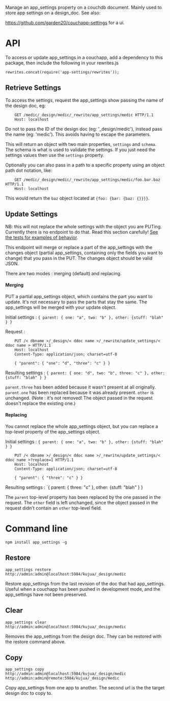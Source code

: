 Manage an app_settings property on a couchdb document. Mainly used to store app settings on a design_doc. See also:

https://github.com/garden20/couchapp-settings for a ui.


API
===

To access or update app_settings in a couchapp, add a dependency to this package, then include the following in your rewrites.js

    rewrites.concat(require('app-settings/rewrites'));

Retrieve Settings
-----------------

To access the settings, request the app_settings show passing the name of the design doc, eg:

```
    GET /medic/_design/medic/_rewrite/app_settings/medic HTTP/1.1
    Host: localhost
```

Do not to pass the ID of the design doc (eg: '_design/medic'), instead
pass the name (eg: 'medic'). This avoids having to escape the parameters.

This will return an object with two main properties, `settings` and `schema`.
The schema is what is used to validate the settings.  If you just need the
settings values then use the `settings` property.

Optionally you can also pass in a path to a specific property using an object
path dot notation, like:

```
    GET /medic/_design/medic/_rewrite/app_settings/medic/foo.bar.baz HTTP/1.1
    Host: localhost
```

This would return the `baz` object located at `{foo: {bar: {baz: {}}}}`.

Update Settings
-----------------

NB: this will not replace the whole settings with the object you are PUTing. Currently there is no endpoint to do that. Read this section carefully! [See the tests for examples of behavior](https://github.com/garden20/app_settings/blob/master/tests/app-settings/update.js).

This endpoint will merge or replace a part of the app_settings with the changes object (partial app_settings, containing only the fields you want to change) that you pass in the PUT. The changes object should be valid JSON.

There are two modes : merging (default) and replacing.


#### Merging
PUT a partial app_settings object, which contains the part you want to update. It's not necessary to pass the parts that stay the same. The app_settings will be merged with your update object.

Initial settings :
`{ parent: { one: "a", two: "b" }, other: {stuff: "blah" } }`

Request :
```
    PUT /< dbname >/_design/< ddoc name >/_rewrite/update_settings/< ddoc name > HTTP/1.1
    Host: localhost
    Content-Type: application/json; charset=utf-8

    { "parent": { "one": "d", "three": "c" } }
```

Resulting settings :
`{ parent: { one: "d", two: "b", three: "c" }, other: {stuff: "blah" } }`

`parent.three` has been added because it wasn't present at all originally.
`parent.one` has been replaced because it was already present.
`other` is unchanged. (Note : it's not removed! The object passed in the request doesn't replace the existing one.)


#### Replacing
You cannot replace the whole app_settings object, but you can replace a top-level property of the app_settings object.

Initial settings :
`{ parent: { one: "a", two: "b" }, other: {stuff: "blah" } }`

```
    PUT /< dbname >/_design/< ddoc name >/_rewrite/update_settings/< ddoc name >?replace=1 HTTP/1.1
    Host: localhost
    Content-Type: application/json; charset=utf-8

    { "parent": { "three": "c" } }
```

Resulting settings :
`{ parent: { three: "c" }, other: {stuff: "blah" } }

The `parent` top-level property has been replaced by the one passed in the request.
The `other` field is left unchanged, since the object passed in the request didn't contain an `other` top-level field.


Command line
============

    npm install app_settings -g

Restore
-------

    app_settings restore http://admin:admin@localhost:5984/kujua/_design/medic

Restore app_settings from the last revision of the doc that had app_settings. Useful when a couchapp has been pushed in development mode, and the app_settings have not been preserved.


Clear
-----

    app_settings clear http://admin:admin@localhost:5984/kujua/_design/medic

Removes the app_settings from the design doc. They can be restored with the restore command above.


Copy
----

    app_settings copy http://admin:admin@localhost:5984/kujua/_design/medic http://admin:admin@remote:5984/kujua/_design/medic


Copy app_settings from one app to another. The second url is the the target design doc to copy to.

